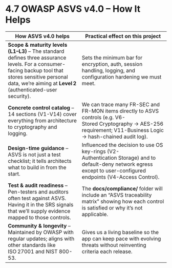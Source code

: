 # 4.7 OWASP ASVS v4.0 – How It Helps

| How ASVS v4.0 helps                                                                                                                                                                                                  | Practical effect on this project                                                                                                                                       |
|----------------------------------------------------------------------------------------------------------------------------------------------------------------------------------------------------------------------|------------------------------------------------------------------------------------------------------------------------------------------------------------------------|
| **Scope & maturity levels (L1–L3)** – The standard defines three assurance levels. For a consumer-facing backup tool that stores sensitive personal data, we’re aiming at **Level 2** (authenticated-user security). | Sets the minimum bar for encryption, auth, session handling, logging, and configuration hardening we must meet.                                                        |
| **Concrete control catalog** – 14 sections (V1-V14) cover everything from architecture to cryptography and logging.                                                                                                  | We can trace many FR-SEC and FR-MON items directly to ASVS controls (e.g. V6-Stored Cryptography → AES-256 requirement; V11-Business Logic → hash-chained audit log). |
| **Design-time guidance** – ASVS is not just a test checklist; it tells architects what to build in from the start.                                                                                                   | Influenced the decision to use OS key-rings (V2-Authentication Storage) and to default-deny network egress except to user-configured endpoints (V4-Access Control).    |
| **Test & audit readiness** – Pen-testers and auditors often test against ASVS. Having it in the SRS signals that we’ll supply evidence mapped to those controls.                                                     | The **docs/compliance/** folder will include an “ASVS traceability matrix” showing how each control is satisfied or why it’s not applicable.                           |
| **Community & longevity** – Maintained by OWASP with regular updates; aligns with other standards like ISO 27001 and NIST 800-53.                                                                                    | Gives us a living baseline so the app can keep pace with evolving threats without reinventing criteria each release.                                                   |